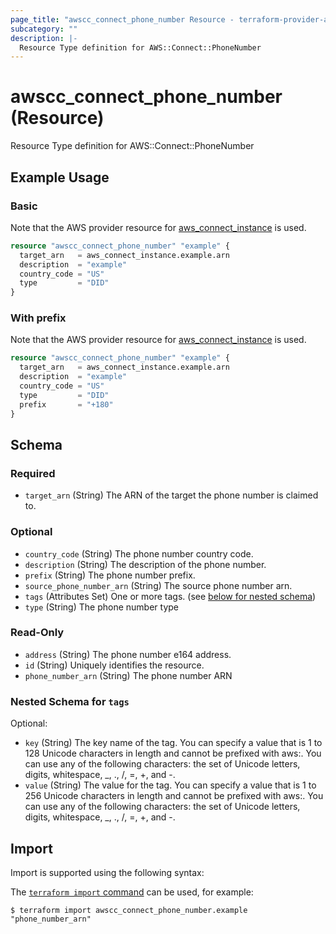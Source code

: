 ```yaml
---
page_title: "awscc_connect_phone_number Resource - terraform-provider-awscc"
subcategory: ""
description: |-
  Resource Type definition for AWS::Connect::PhoneNumber
---
```


# awscc_connect_phone_number (Resource)

Resource Type definition for AWS::Connect::PhoneNumber

## Example Usage

### Basic

Note that the AWS provider resource for [aws_connect_instance](https://registry.terraform.io/providers/hashicorp/aws/latest/docs/resources/connect_instance) is used.

```terraform
resource "awscc_connect_phone_number" "example" {
  target_arn   = aws_connect_instance.example.arn
  description  = "example"
  country_code = "US"
  type         = "DID"
}
```

### With prefix

Note that the AWS provider resource for [aws_connect_instance](https://registry.terraform.io/providers/hashicorp/aws/latest/docs/resources/connect_instance) is used.

```terraform
resource "awscc_connect_phone_number" "example" {
  target_arn   = aws_connect_instance.example.arn
  description  = "example"
  country_code = "US"
  type         = "DID"
  prefix       = "+180"
}
```

<!-- schema generated by tfplugindocs -->
## Schema

### Required

- `target_arn` (String) The ARN of the target the phone number is claimed to.

### Optional

- `country_code` (String) The phone number country code.
- `description` (String) The description of the phone number.
- `prefix` (String) The phone number prefix.
- `source_phone_number_arn` (String) The source phone number arn.
- `tags` (Attributes Set) One or more tags. (see [below for nested schema](#nestedatt--tags))
- `type` (String) The phone number type

### Read-Only

- `address` (String) The phone number e164 address.
- `id` (String) Uniquely identifies the resource.
- `phone_number_arn` (String) The phone number ARN

<a id="nestedatt--tags"></a>
### Nested Schema for `tags`

Optional:

- `key` (String) The key name of the tag. You can specify a value that is 1 to 128 Unicode characters in length and cannot be prefixed with aws:. You can use any of the following characters: the set of Unicode letters, digits, whitespace, _, ., /, =, +, and -.
- `value` (String) The value for the tag. You can specify a value that is 1 to 256 Unicode characters in length and cannot be prefixed with aws:. You can use any of the following characters: the set of Unicode letters, digits, whitespace, _, ., /, =, +, and -.

## Import

Import is supported using the following syntax:

The [`terraform import` command](https://developer.hashicorp.com/terraform/cli/commands/import) can be used, for example:

```shell
$ terraform import awscc_connect_phone_number.example "phone_number_arn"
```